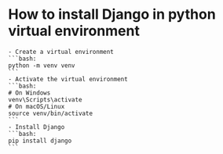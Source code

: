 # How to install Django in python virtual environment
    - Create a virtual environment
    ```bash:
    python -m venv venv
    ```
    - Activate the virtual environment
    ```bash:
    # On Windows
    venv\Scripts\activate
    # On macOS/Linux
    source venv/bin/activate
    ```
    - Install Django
    ```bash:
    pip install django
    ```
